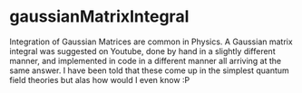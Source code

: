 # gaussianMatrixIntegral
Integration of Gaussian Matrices are common in Physics. A Gaussian matrix integral was suggested on Youtube, done by hand in a slightly different manner, and implemented in code in a different manner all arriving at the same answer. I have been told that these come up in the simplest quantum field theories but alas how would I even know :P
